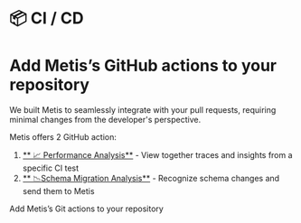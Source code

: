 # 📦 CI / CD

# Add Metis’s GitHub actions to your repository

We built Metis to seamlessly integrate with your pull requests, requiring minimal changes from the developer's perspective.

Metis offers 2 GitHub action:

1. [** 📈 Performance Analysis**](Performance%20Analysis.md) - View together traces and insights from a specific CI test
2. [** 📉Schema Migration Analysis**](Schema%20Migration%20Analysis.md) - Recognize schema changes and send them to Metis

Add Metis’s Git actions to your repository

